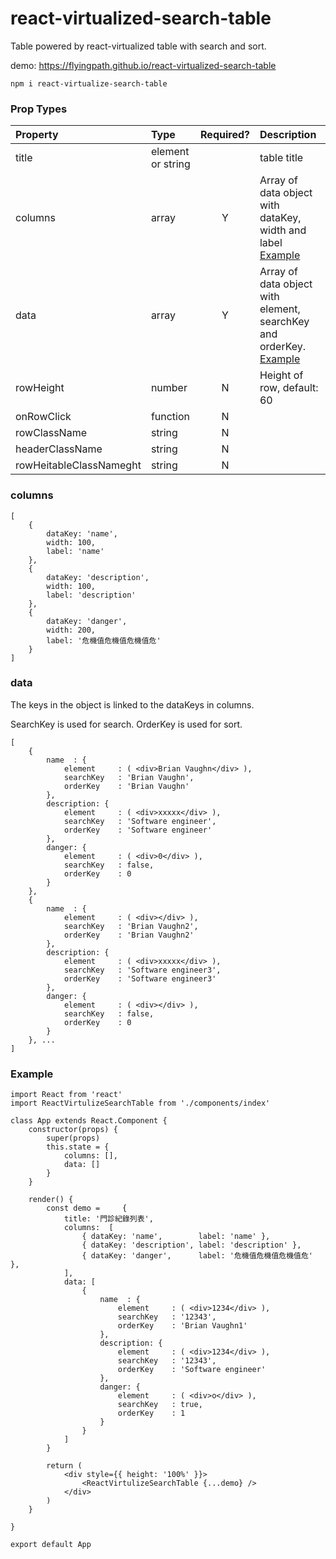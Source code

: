 react-virtualized-search-table
===

Table powered by react-virtualized table with search and sort.

demo: https://flyingpath.github.io/react-virtualized-search-table

```
npm i react-virtualize-search-table
```


### Prop Types
| Property                | Type              | Required? | Description                                                                        |
| :---------------------- | :---------------- | :-------: | :--------------------------------------------------------------------------------- |
| title                   | element or string |           | table title                                                                        |
| columns                 | array             |     Y     | Array of data object with dataKey, width and label [Example](#Columns)                    |
| data                    | array             |     Y     | Array of data object with element, searchKey and orderKey. [Example](#dataExample) |
| rowHeight               | number            |     N     | Height of row, default: 60                                                         |
| onRowClick              | function          |     N     |                                                                                    |
| rowClassName            | string            |     N     |                                                                                    |
| headerClassName         | string            |     N     |                                                                                    |
| rowHeitableClassNameght | string            |     N     |                                                                                    |

### <a name="Columns"></a>columns

```
[
    { 
        dataKey: 'name',
        width: 100,
        label: 'name' 
    },
    { 
        dataKey: 'description', 
        width: 100,
        label: 'description' 
    },
    { 
        dataKey: 'danger', 
        width: 200,     
        label: '危機值危機值危機值危' 
    }
]
```


### <a name="dataExample"></a>data


The keys in the object is linked to the dataKeys in columns.

SearchKey is used for search.
OrderKey  is used for sort.

```
[
    { 
        name  : {
            element     : ( <div>Brian Vaughn</div> ),
            searchKey   : 'Brian Vaughn',
            orderKey    : 'Brian Vaughn'
        }, 
        description: {
            element     : ( <div>xxxxx</div> ),
            searchKey   : 'Software engineer',
            orderKey    : 'Software engineer'
        },
        danger: {
            element     : ( <div>0</div> ),
            searchKey   : false,
            orderKey    : 0
        }
    },
    { 
        name  : {
            element     : ( <div></div> ),
            searchKey   : 'Brian Vaughn2',
            orderKey    : 'Brian Vaughn2'
        }, 
        description: {
            element     : ( <div>xxxxx</div> ),
            searchKey   : 'Software engineer3',
            orderKey    : 'Software engineer3'
        },
        danger: {
            element     : ( <div></div> ),
            searchKey   : false,
            orderKey    : 0
        }
    }, ...
]
```

### Example

```
import React from 'react'
import ReactVirtulizeSearchTable from './components/index'

class App extends React.Component {
    constructor(props) {
        super(props)
        this.state = {
            columns: [],
            data: []
        }
    }

    render() {
        const demo =     {
            title: '門診紀錄列表',
            columns:  [
                { dataKey: 'name',        label: 'name' },
                { dataKey: 'description', label: 'description' },
                { dataKey: 'danger',      label: '危機值危機值危機值危' },
            ],
            data: [
                { 
                    name  : {
                        element     : ( <div>1234</div> ),
                        searchKey   : '12343',
                        orderKey    : 'Brian Vaughn1'
                    }, 
                    description: {
                        element     : ( <div>1234</div> ),
                        searchKey   : '12343',
                        orderKey    : 'Software engineer'
                    },
                    danger: {
                        element     : ( <div>o</div> ),
                        searchKey   : true,
                        orderKey    : 1
                    }
                }
            ]
        }

        return (
            <div style={{ height: '100%' }}>
                <ReactVirtulizeSearchTable {...demo} />
            </div>
        )
    }

}

export default App
```
